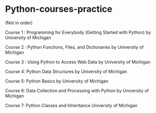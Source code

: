 # Python-courses-practice

(Not in order)

Course 1 : 
Programming for Everybody (Getting Started with Python)
by University of Michigan

Course 2 :
Python Functions, Files, and Dictionaries
by University of Michigan

Course 3 :
Using Python to Access Web Data
by University of Michigan

Course 4:
Python Data Structures
by University of Michigan

Course 5:
Python Basics
by University of Michigan

Course 6:
Data Collection and Processing with Python
by University of Michigan

Course 7:
Python Classes and Inheritance
University of Michigan
